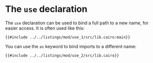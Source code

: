 # The `use` declaration

The `use` declaration can be used to bind a full path to a new name, for easier
access. It is often used like this:

```cairo, noplayground
{{#include ../../listings/mod/use_1/src/lib.cairo:main}}
```

You can use the `as` keyword to bind imports to a different name:

```cairo,editable
{{#include ../../listings/mod/use_2/src/lib.cairo}}
```
